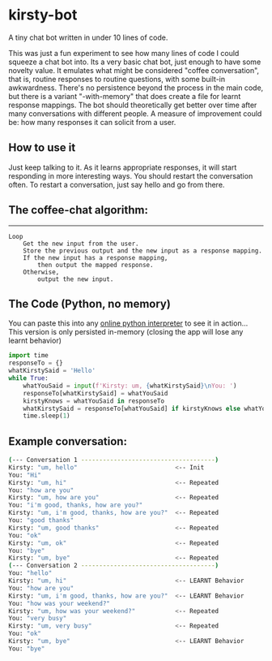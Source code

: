 # kirsty-bot
 
A tiny chat bot written in under 10 lines of code.

This was just a fun experiment to see how many lines of code I could squeeze a chat bot into. Its a very basic chat bot, just enough to have some novelty value. It emulates what might be considered "coffee conversation", that is, routine responses to routine questions, with some built-in awkwardness. There's no persistence beyond the process in the main code, but there is a variant "-with-memory" that does create a file for learnt response mappings. The bot should theoretically get better over time after many conversations with different people. A measure of improvement could be: how many responses it can solicit from a user.

## How to use it
Just keep talking to it. As it learns appropriate responses, it will start responding in more interesting ways. You should restart the conversation often. To restart a conversation, just say hello and go from there.

## The coffee-chat algorithm:
-----------------------------
```
Loop  
    Get the new input from the user.
    Store the previous output and the new input as a response mapping.  
    If the new input has a response mapping,   
        then output the mapped response.  
    Otherwise,   
        output the new input.
```

## The Code (Python, no memory)
You can paste this into any [online python interpreter](https://replit.com/languages/python3) to see it in action...
This version is only persisted in-memory (closing the app will lose any learnt behavior)
```Python
import time
responseTo = {}
whatKirstySaid = 'Hello'
while True:
    whatYouSaid = input(f'Kirsty: um, {whatKirstySaid}\nYou: ')
    responseTo[whatKirstySaid] = whatYouSaid
    kirstyKnows = whatYouSaid in responseTo
    whatKirstySaid = responseTo[whatYouSaid] if kirstyKnows else whatYouSaid
    time.sleep(1)
```

## Example conversation:
``` BASH
(--- Conversation 1 -------------------------------------)
Kirsty: "um, hello"                           <-- Init
You: "Hi"
Kirsty: "um, hi"                              <-- Repeated
You: "how are you"        
Kirsty: "um, how are you"                     <-- Repeated
You: "i'm good, thanks, how are you?"
Kirsty: "um, i'm good, thanks, how are you?"  <-- Repeated
You: "good thanks"
Kirsty: "um, good thanks"                     <-- Repeated
You: "ok"
Kirsty: "um, ok"                              <-- Repeated
You: "bye"
Kirsty: "um, bye"                             <-- Repeated
(--- Conversation 2 -------------------------------------)
You: "hello"
Kirsty: "um, hi"                              <-- LEARNT Behavior
You: "how are you"                        
Kirsty: "um, i'm good, thanks, how are you?"  <-- LEARNT Behavior
You: "how was your weekend?"
Kirsty: "um, how was your weekend?"           <-- Repeated
You: "very busy"            
Kirsty: "um, very busy"                       <-- Repeated
You: "ok"
Kirsty: "um, bye"                             <-- LEARNT Behavior
You: "bye"            
```

